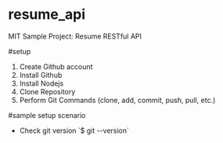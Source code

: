 # resume_api
MIT Sample Project: Resume RESTful API

#setup
<ol>
	<li>Create Github account</li>
	<li>Install Github</li>
	<li>Install Nodejs</li>
	<li>Clone Repository</li>
	<li>Perform Git Commands (clone, add, commit, push, pull, etc.)</li>
</ol>

#sample setup scenario
<ul>
	<li>Check git version `$ git --version`</li>
</ul>